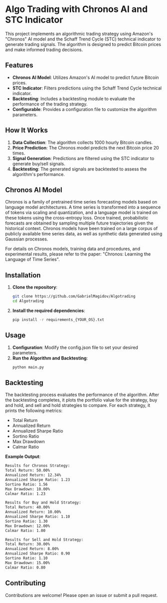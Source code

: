 # Algo Trading with Chronos AI and STC Indicator

This project implements an algorithmic trading strategy using Amazon's "Chronos" AI model and the Schaff Trend Cycle (STC) technical indicator to generate trading signals. The algorithm is designed to predict Bitcoin prices and make informed trading decisions.

## Features

- **Chronos AI Model**: Utilizes Amazon's AI model to predict future Bitcoin prices.
- **STC Indicator**: Filters predictions using the Schaff Trend Cycle technical indicator.
- **Backtesting**: Includes a backtesting module to evaluate the performance of the trading strategy.
- **Configurable**: Provides a configuration file to customize the algorithm parameters.

## How It Works

1. **Data Collection**: The algorithm collects 1000 hourly Bitcoin candles.
2. **Price Prediction**: The Chronos model predicts the next Bitcoin price 20 times.
3. **Signal Generation**: Predictions are filtered using the STC indicator to generate buy/sell signals.
4. **Backtesting**: The generated signals are backtested to assess the algorithm's performance.

## Chronos AI Model

Chronos is a family of pretrained time series forecasting models based on language model architectures. A time series is transformed into a sequence of tokens via scaling and quantization, and a language model is trained on these tokens using the cross-entropy loss. Once trained, probabilistic forecasts are obtained by sampling multiple future trajectories given the historical context. Chronos models have been trained on a large corpus of publicly available time series data, as well as synthetic data generated using Gaussian processes.

For details on Chronos models, training data and procedures, and experimental results, please refer to the paper: "Chronos: Learning the Language of Time Series".

## Installation

1. **Clone the repository**:
   ```bash
   git clone https://github.com/GabrielMagidov/Algotrading
   cd Algotrading
2. **Install the required dependencies**:
   ```bash
   pip install -r requirements_{YOUR_OS}.txt

## Usage
1. **Configuration**:
   Modify the config.json file to set your desired parameters.
2. **Run the Algorithm and Backtesting**:
   ```bash
   python main.py
   ```

## Backtesting
The backtesting process evaluates the performance of the algorithm. After the backtesting completes, it plots the portfolio value for the strategy, buy and hold, and sell and hold strategies to compare. For each strategy, it prints the following metrics:
- Total Return
- Annualized Return
- Annualized Sharpe Ratio
- Sortino Ratio
- Max Drawdown
- Calmar Ratio

**Example Output**:
```bash
Results for Chronos Strategy:
Total Return: 50.00%
Annualized Return: 12.34%
Annualized Sharpe Ratio: 1.23
Sortino Ratio: 1.56
Max Drawdown: 10.00%
Calmar Ratio: 1.23

Results for Buy and Hold Strategy:
Total Return: 40.00%
Annualized Return: 10.00%
Annualized Sharpe Ratio: 1.10
Sortino Ratio: 1.30
Max Drawdown: 12.00%
Calmar Ratio: 1.00

Results for Sell and Hold Strategy:
Total Return: 30.00%
Annualized Return: 8.00%
Annualized Sharpe Ratio: 0.90
Sortino Ratio: 1.10
Max Drawdown: 15.00%
Calmar Ratio: 0.80
```

## Contributing
Contributions are welcome! Please open an issue or submit a pull request.
    





